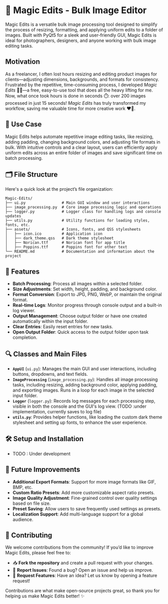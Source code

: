 # 🌟 Magic Edits - Bulk Image Editor

Magic Edits is a versatile bulk image processing tool designed to simplify the process of resizing, formatting, and applying uniform edits to a folder of images. Built with PyQt5 for a sleek and user-friendly GUI, Magic Edits is ideal for photographers, designers, and anyone working with bulk image editing tasks.

## Motivation 
As a freelancer, I often lost hours resizing and editing product images for clients—adjusting dimensions, backgrounds, and formats for consistency. Frustrated by the repetitive, time-consuming process, I developed *Magic Edits* 🎨✨—a free, easy-to-use tool that does all the heavy lifting for me. Now, what once took hours is done in seconds ⏱️: over 200 images processed in just 15 seconds! *Magic Edits* has truly transformed my workflow, saving me valuable time for more creative work ❤️💼.

## 🎯 Use Case

Magic Edits helps automate repetitive image editing tasks, like resizing, adding padding, changing background colors, and adjusting file formats in bulk. With intuitive controls and a clear layout, users can efficiently apply uniform edits across an entire folder of images and save significant time on batch processing.

## 🗂️ File Structure

Here's a quick look at the project’s file organization:

```
Magic-Edits/
├── ui.py                # Main GUI window and user interactions
├── image_processing.py  # Core image processing logic and operations
├── logger.py            # Logger class for handling logs and console updates
├── utils.py             # Utility functions for loading styles, fonts, etc.
├── assets/              # Icons, fonts, and QSS stylesheets
│   ├── icon.ico         # Application icon
│   ├── dark_theme.qss   # Dark theme stylesheet
│   ├── Norican.ttf      # Norican font for app title
│   ├── Poppins.ttf      # Poppins font for other text
└── README.md            # Documentation and information about the project
```

## 🚀 Features

- **Batch Processing**: Process all images within a selected folder.
- **Size Adjustments**: Set width, height, padding, and background color.
- **Format Conversion**: Export to JPG, PNG, WebP, or maintain the original format.
- **Real-time Logs**: Monitor progress through console output and a built-in log viewer.
- **Output Management**: Choose output folder or have one created automatically within the input folder.
- **Clear Entries**: Easily reset entries for new tasks.
- **Open Output Folder**: Quick access to the output folder upon task completion.

## 🔍 Classes and Main Files

- **`AppUI`** (`ui.py`): Manages the main GUI and user interactions, including buttons, dropdowns, and text fields.
- **`ImageProcessing`** (`image_processing.py`): Handles all image processing tasks, including resizing, adding background color, applying padding, and exporting images. Runs in a loop for each image in the selected input folder.
- **`Logger`** (`logger.py`): Records log messages for each processing step, visible in both the console and the GUI's log view. (TODO :under implementation, currently saves to log file)
- **`utils.py`**: Provides helper functions, like loading the custom dark theme stylesheet and setting up fonts, to enhance the user experience.

## 🛠️ Setup and Installation
- TODO : Under development

## 🚧 Future Improvements

- **Additional Export Formats**: Support for more image formats like GIF, BMP, etc.
- **Custom Ratio Presets**: Add more customizable aspect ratio presets.
- **Image Quality Adjustment**: Fine-grained control over quality settings based on file size.
- **Preset Saving**: Allow users to save frequently used settings as presets.
- **Localization Support**: Add multi-language support for a global audience.

## 🤝 Contributing

We welcome contributions from the community! If you’d like to improve Magic Edits, please feel free to:

- 📥 **Fork the repository** and create a pull request with your changes.
- 🐛 **Report Issues**: Found a bug? Open an issue and help us improve.
- 🌟 **Request Features**: Have an idea? Let us know by opening a feature request!

Contributions are what make open-source projects great, so thank you for helping us make Magic Edits better! ✨
